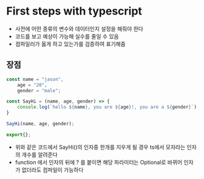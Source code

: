 # First steps with typescript
- 사전에 어떤 종류의 변수와 데이터인지 설정을 해줘야 한다
- 코드를 보고 예상이 가능해 실수를 줄일 수 있음
- 컴파일러가 옳게 하고 있는가를 검증하여 표기해줌

## 장점
```typescript
const name = "jason",
    age = "20",
    gender = "male";

const SayHi = (name, age, gender) => {
    console.log(`hello ${name}, you are ${age}!, you are a ${gender}`);
}

SayHi(name, age, gender);

export{};
```

- 위와 같은 코드에서 SayHi()의 인자중 한개를 지우게 될 경우 ts에서 모자라는 인자의 개수를 알려준다
- function 에서 인자의 뒤에 ? 를 붙이면 해당 파라미터는 Optional로 바뀌어 인자가 없더라도 컴파일이 가능하다